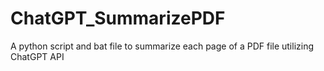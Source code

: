 # ChatGPT_SummarizePDF
A python script and bat file to summarize each page of a PDF file utilizing ChatGPT API
